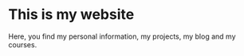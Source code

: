 <h1>This is my website</h1>
<p>Here, you find my personal information, my projects, my blog and my courses.</p>